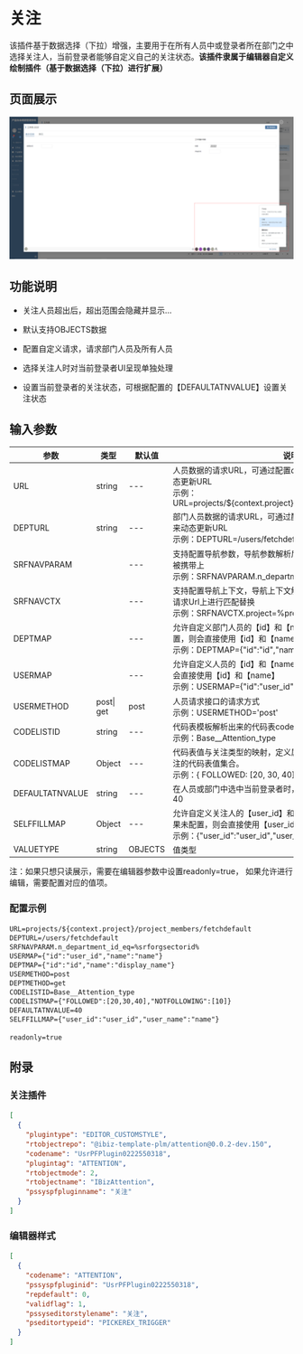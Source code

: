 # 关注

该插件基于数据选择（下拉）增强，主要用于在所有人员中或登录者所在部门之中选择关注人，当前登录者能够自定义自己的关注状态。**该插件隶属于编辑器自定义绘制插件（基于数据选择（下拉）进行扩展）**


## 页面展示

![image](./public/assets/images/scene.png)


## 功能说明

* 关注人员超出后，超出范围会隐藏并显示...

* 默认支持OBJECTS数据

* 配置自定义请求，请求部门人员及所有人员

* 选择关注人时对当前登录者UI呈现单独处理

* 设置当前登录者的关注状态，可根据配置的【DEFAULTATNVALUE】设置关注状态


## 输入参数

| 参数            | 类型       | 默认值  | 说明                                                         |
| --------------- | ---------- | ------- | ------------------------------------------------------------ |
| URL             | string     | ---     | 人员数据的请求URL，可通过配置${context.xxx}或者${data.xxx}来动态更新URL<br />示例：URL=projects/${context.project}/project_members/fetchdefault |
| DEPTURL         | string     | ---     | 部门人员数据的请求URL，可通过配置${context.xxx}或者${data.xxx}来动态更新URL<br />示例：DEPTURL=/users/fetchdefault |
| SRFNAVPARAM     |            | ---     | 支持配置导航参数，导航参数解析后会在人员或者部门人员请求时被携带上<br />示例：SRFNAVPARAM.n_department_id_eq=%srforgsectorid%,<br/> |
| SRFNAVCTX       |            | ---     | 支持配置导航上下文，导航上下文解析后会在人员或者部门人员的请求Url上进行匹配替换<br />示例：SRFNAVCTX.project=%project% |
| DEPTMAP         |            | ---     | 允许自定义部门人员的【id】和【name】的映射字段，如果未配置，则会直接使用【id】和【name】<br />示例：DEPTMAP={"id":"id","name":"display_name"} |
| USERMAP         |            | ---     | 允许自定义人员的【id】和【name】的映射字段，如果未配置，则会直接使用【id】和【name】<br />示例：USERMAP={"id":"user_id","name":"name"} |
| USERMETHOD      | post\| get | post    | 人员请求接口的请求方式<br />示例：USERMETHOD='post'          |
| CODELISTID      | string     | ---     | 代码表模板解析出来的代码表codeName <br />示例：Base__Attention_type |
| CODELISTMAP     | Object     | ---     | 代码表值与关注类型的映射，定义属于不关注的代码表值及属于关注的代码表值集合。<br />示例：{ FOLLOWED: [20, 30, 40], NOTFOLLOWING: [10] } |
| DEFAULTATNVALUE | string     | ---     | 在人员或部门中选中当前登录者时，指定默认的关注类型。<br />40 |
| SELFFILLMAP     | Object     | ---     | 允许自定义关注人的【user_id】和【user_name】的映射字段，如果未配置，则会直接使用【user_id】和【name】<br />示例：{"user_id":"user_id","user_name":"name"} |
| VALUETYPE       | string     | OBJECTS | 值类型                                                       |

注：如果只想只读展示，需要在编辑器参数中设置readonly=true， 如果允许进行编辑，需要配置对应的值项。


### 配置示例

```
URL=projects/${context.project}/project_members/fetchdefault
DEPTURL=/users/fetchdefault
SRFNAVPARAM.n_department_id_eq=%srforgsectorid%
USERMAP={"id":"user_id","name":"name"}
DEPTMAP={"id":"id","name":"display_name"}
USERMETHOD=post
DEPTMETHOD=get
CODELISTID=Base__Attention_type
CODELISTMAP={"FOLLOWED":[20,30,40],"NOTFOLLOWING":[10]}
DEFAULTATNVALUE=40
SELFFILLMAP={"user_id":"user_id","user_name":"name"}

readonly=true
```


## 附录

### 关注插件

```json
[
  {
    "plugintype": "EDITOR_CUSTOMSTYLE",
    "rtobjectrepo": "@ibiz-template-plm/attention@0.0.2-dev.150",
    "codename": "UsrPFPlugin0222550318",
    "plugintag": "ATTENTION",
    "rtobjectmode": 2,
    "rtobjectname": "IBizAttention",
    "pssyspfpluginname": "关注"
  }
]
```

### 编辑器样式

```json
[
  {
    "codename": "ATTENTION",
    "pssyspfpluginid": "UsrPFPlugin0222550318",
    "repdefault": 0,
    "validflag": 1,
    "pssyseditorstylename": "关注",
    "pseditortypeid": "PICKEREX_TRIGGER"
  }
]
```